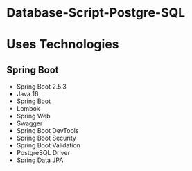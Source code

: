 # Database-Script-Postgre-SQL

<h1>Uses Technologies</h1>
<h2>Spring Boot</h2>
<ul>
<li>Spring Boot 2.5.3</li>
<li>Java 16</li>
<li>Spring Boot</li>
<li>Lombok</li>
<li>Spring Web</li>
<li>Swagger</li>
<li>Spring Boot DevTools</li>
<li>Spring Boot Security</li>
<li>Spring Boot Validation</li>
<li>PostgreSQL Driver</li>
<li>Spring Data JPA</li>
